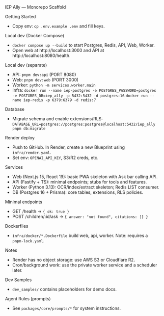 IEP Ally — Monorepo Scaffold

Getting Started

- Copy env: `cp .env.example .env` and fill keys.

Local dev (Docker Compose)

- `docker compose up --build` to start Postgres, Redis, API, Web, Worker.
- Open web at http://localhost:3000 and API at http://localhost:8080/health.

Local dev (separate)

- API: `pnpm dev:api` (PORT 8080)
- Web: `pnpm dev:web` (PORT 3000)
- Worker: `python -m services.worker.main`
- Infra: `docker run --name iep-postgres -e POSTGRES_PASSWORD=postgres -e POSTGRES_DB=iep_ally -p 5432:5432 -d postgres:16`
         `docker run --name iep-redis -p 6379:6379 -d redis:7`

Database

- Migrate schema and enable extensions/RLS:
  `DATABASE_URL=postgres://postgres:postgres@localhost:5432/iep_ally pnpm db:migrate`

Render deploy

- Push to GitHub. In Render, create a new Blueprint using `infra/render.yaml`.
- Set env: `OPENAI_API_KEY`, S3/R2 creds, etc.

Services

- Web (Next.js 15, React 19): basic PWA skeleton with Ask bar calling API.
- API (Fastify + TS): minimal endpoints; stubs for tools and features.
- Worker (Python 3.13): OCR/index/extract skeleton; Redis LIST consumer.
- DB (Postgres 16 + Prisma): core tables, extensions, RLS policies.

Minimal endpoints

- GET /health → `{ ok: true }`
- POST /children/:id/ask → `{ answer: "not found", citations: [] }`

Dockerfiles

- `infra/docker/*.Dockerfile` build web, api, worker. Note: requires a `pnpm-lock.yaml`.

Notes

- Render has no object storage: use AWS S3 or Cloudflare R2.
- Cron/background work: use the private worker service and a scheduler later.

Dev Samples

- `dev_samples/` contains placeholders for demo docs.

Agent Rules (prompts)

- See `packages/core/prompts/*` for system instructions.

